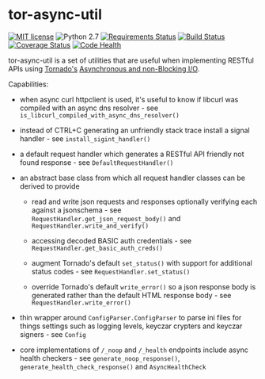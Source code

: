 # tor-async-util
[![MIT license](http://img.shields.io/badge/license-MIT-brightgreen.svg)](http://opensource.org/licenses/MIT) ![Python 2.7](https://img.shields.io/badge/python-2.7-FFC100.svg?style=flat) [![Requirements Status](https://requires.io/github/simonsdave/tor-async-util/requirements.svg?branch=master)](https://requires.io/github/simonsdave/tor-async-util/requirements/?branch=master) [![Build Status](https://travis-ci.org/simonsdave/tor-async-util.svg?branch=master)](https://travis-ci.org/simonsdave/tor-async-util) [![Coverage Status](https://coveralls.io/repos/simonsdave/tor-async-util/badge.svg?branch=master&service=github)](https://coveralls.io/github/simonsdave/tor-async-util?branch=master) [![Code Health](https://landscape.io/github/simonsdave/tor-async-util/master/landscape.svg?style=flat)](https://landscape.io/github/simonsdave/tor-async-util/master)

tor-async-util is a set of utilities that are useful
when implementing RESTful APIs using [Tornado's](http://www.tornadoweb.org/en/stable/)
[Asynchronous and non-Blocking I/O](http://tornado.readthedocs.org/en/latest/guide/async.html).

Capabilities:

* when async curl httpclient is used, it's useful to know if libcurl
  was compiled with an async dns resolver - see ```is_libcurl_compiled_with_async_dns_resolver()```

* instead of CTRL+C generating an unfriendly stack trace install
  a signal handler - see ```install_sigint_handler()```

* a default request handler which generates a RESTful API friendly
  not found response - see ```DefaultRequestHandler()```

* an abstract base class from which all request handler classes can be
  derived to provide

  - read and write json requests and responses optionally verifying
    each against a jsonschema - see ```RequestHandler.get_json_request_body()```
    and ```RequestHandler.write_and_verify()```

  - accessing decoded BASIC auth credentials - see ```RequestHandler.get_basic_auth_creds()```

  - augment Tornado's default ```set_status()``` with support for additional
    status codes - see ```RequestHandler.set_status()```

  - override Tornado's default ```write_error()``` so a json response body is
    generated rather than the default HTML response body - see ```RequestHandler.write_error()```


- thin wrapper around ```ConfigParser.ConfigParser``` to parse ini files
  for things settings such as logging levels, keyczar crypters and keyczar
  signers - see ```Config```

- core implementations of ```/_noop``` and ```/_health``` endpoints
  include async health checkers - see ```generate_noop_response()```,
  ```generate_health_check_response()``` and ```AsyncHealthCheck```
